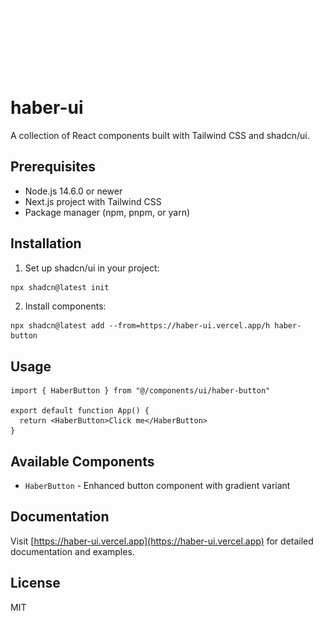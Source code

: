 <div align="center">
  <img src="public/logo.svg" alt="haber-ui logo" width="100" height="100" />
</div>

# haber-ui

A collection of React components built with Tailwind CSS and shadcn/ui.

## Prerequisites

- Node.js 14.6.0 or newer
- Next.js project with Tailwind CSS
- Package manager (npm, pnpm, or yarn)

## Installation

1. Set up shadcn/ui in your project:

```bash
npx shadcn@latest init
```

2. Install components:

```shellscript
npx shadcn@latest add --from=https://haber-ui.vercel.app/h haber-button
```

## Usage

```typescriptreact
import { HaberButton } from "@/components/ui/haber-button"

export default function App() {
  return <HaberButton>Click me</HaberButton>
}
```

## Available Components

- `HaberButton` - Enhanced button component with gradient variant

## Documentation

Visit [https://haber-ui.vercel.app](https://haber-ui.vercel.app) for detailed documentation and examples.

## License

MIT
